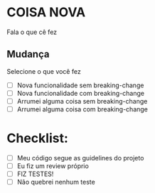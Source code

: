 # COISA NOVA

Fala o que cê fez

## Mudança

Selecione o que você fez

- [ ] Nova funcionalidade sem breaking-change
- [ ] Nova funcionalidade com breaking-change
- [ ] Arrumei alguma coisa sem breaking-change
- [ ] Arrumei alguma coisa com breaking-change

# Checklist:

- [ ] Meu código segue as guidelines do projeto
- [ ] Eu fiz um review próprio
- [ ] FIZ TESTES!
- [ ] Não quebrei nenhum teste
